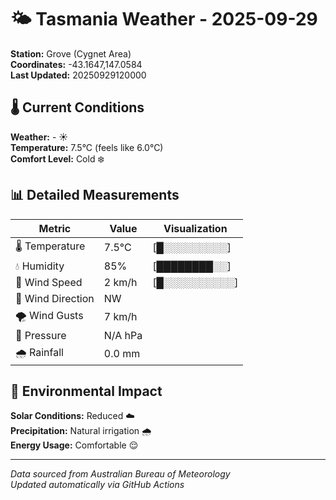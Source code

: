 # 🌤️ Tasmania Weather - 2025-09-29

**Station:** Grove (Cygnet Area)  
**Coordinates:** -43.1647,147.0584  
**Last Updated:** 20250929120000

## 🌡️ Current Conditions

**Weather:** - ☀️  
**Temperature:** 7.5°C (feels like 6.0°C)  
**Comfort Level:** Cold ❄️

## 📊 Detailed Measurements

| Metric | Value | Visualization |
|--------|-------|---------------|
| 🌡️ Temperature | 7.5°C | [█░░░░░░░░░] |
| 💧 Humidity | 85% | [████████░░] |
| 💨 Wind Speed | 2 km/h | [█░░░░░░░░░░] |
| 🧭 Wind Direction | NW | |
| 🌪️ Wind Gusts | 7 km/h | |
| 🔽 Pressure | N/A hPa | |
| 🌧️ Rainfall | 0.0 mm | |

## 🌱 Environmental Impact

**Solar Conditions:** Reduced ☁️  
**Precipitation:** Natural irrigation 🌧️  
**Energy Usage:** Comfortable 😌

---
*Data sourced from Australian Bureau of Meteorology*  
*Updated automatically via GitHub Actions*

